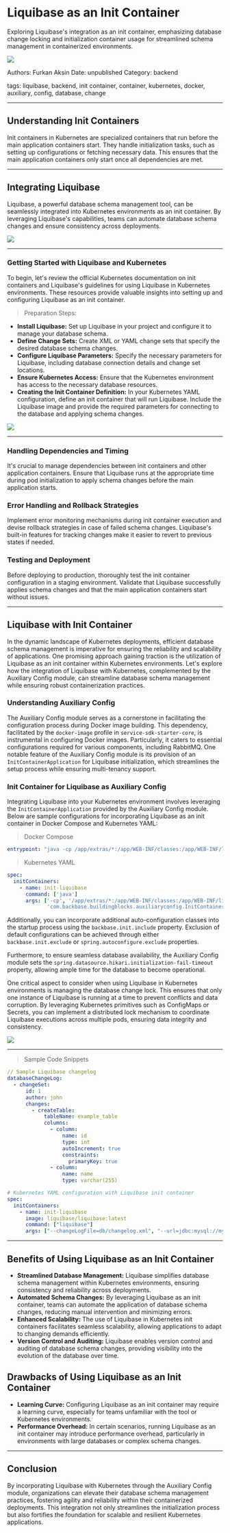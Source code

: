 # Liquibase as an Init Container

Exploring Liquibase's integration as an init container, emphasizing database change locking and initialization container usage for streamlined schema management in containerized environments.

![](assets/thumbnail.png)

Authors: Furkan Aksin
Date: unpublished
Category: backend

tags: liquibase, backend, init container, container, kubernetes, docker, auxiliary, config, database, change

---

## **Understanding Init Containers**

Init containers in Kubernetes are specialized containers that run before the main application containers start. They handle initialization tasks, such as setting up configurations or fetching necessary data. This ensures that the main application containers only start once all dependencies are met.

---

## **Integrating Liquibase**

Liquibase, a powerful database schema management tool, can be seamlessly integrated into Kubernetes environments as an init container. By leveraging Liquibase's capabilities, teams can automate database schema changes and ensure consistency across deployments.

![](assets/sql.png)

---


### Getting Started with Liquibase and Kubernetes

To begin, let's review the official Kubernetes documentation on init containers and Liquibase's guidelines for using Liquibase in Kubernetes environments. These resources provide valuable insights into setting up and configuring Liquibase as an init container.

> Preparation Steps:

- **Install Liquibase:** Set up Liquibase in your project and configure it to manage your database schema.
- **Define Change Sets:** Create XML or YAML change sets that specify the desired database schema changes.
- **Configure Liquibase Parameters:** Specify the necessary parameters for Liquibase, including database connection details and change set locations.
- **Ensure Kubernetes Access:** Ensure that the Kubernetes environment has access to the necessary database resources.
- **Creating the Init Container Definition:** In your Kubernetes YAML configuration, define an init container that will run Liquibase. Include the Liquibase image and provide the required parameters for connecting to the database and applying schema changes.

![](assets/works.jpg)

---

### Handling Dependencies and Timing

It's crucial to manage dependencies between init containers and other application containers. Ensure that Liquibase runs at the appropriate time during pod initialization to apply schema changes before the main application starts.


### Error Handling and Rollback Strategies

Implement error monitoring mechanisms during init container execution and devise rollback strategies in case of failed schema changes. Liquibase's built-in features for tracking changes make it easier to revert to previous states if needed.


### Testing and Deployment

Before deploying to production, thoroughly test the init container configuration in a staging environment. Validate that Liquibase successfully applies schema changes and that the main application containers start without issues.

---

## **Liquibase with Init Container**

In the dynamic landscape of Kubernetes deployments, efficient database schema management is imperative for ensuring the reliability and scalability of applications. One promising approach gaining traction is the utilization of Liquibase as an init container within Kubernetes environments. Let's explore how the integration of Liquibase with Kubernetes, complemented by the Auxiliary Config module, can streamline database schema management while ensuring robust containerization practices.


### Understanding Auxiliary Config

The Auxiliary Config module serves as a cornerstone in facilitating the configuration process during Docker image building. This dependency, facilitated by the `docker-image` profile in `service-sdk-starter-core`, is instrumental in configuring Docker images. Particularly, it caters to essential configurations required for various components, including RabbitMQ. One notable feature of the Auxiliary Config module is its provision of an `InitContainerApplication` for Liquibase initialization, which streamlines the setup process while ensuring multi-tenancy support.


### Init Container for Liquibase as Auxiliary Config

Integrating Liquibase into your Kubernetes environment involves leveraging the `InitContainerApplication` provided by the Auxiliary Config module. Below are sample configurations for incorporating Liquibase as an init container in Docker Compose and Kubernetes YAML:

> Docker Compose
```yaml
entrypoint: "java -cp /app/extras/*:/app/WEB-INF/classes:/app/WEB-INF/lib/* com.backbase.buildingblocks.auxiliaryconfig.InitContainerApplication"
```

> Kubernetes YAML
```yaml
spec:
  initContainers:
    - name: init-liquibase
      command: ['java']
      args: ['-cp', '/app/extras/*:/app/WEB-INF/classes:/app/WEB-INF/lib/*',
             'com.backbase.buildingblocks.auxiliaryconfig.InitContainerApplication']
```


Additionally, you can incorporate additional auto-configuration classes into the startup process using the `backbase.init.include` property. Exclusion of default configurations can be achieved through either `backbase.init.exclude` or `spring.autoconfigure.exclude` properties.

Furthermore, to ensure seamless database availability, the Auxiliary Config module sets the `spring.datasource.hikari.initialization-fail-timeout` property, allowing ample time for the database to become operational.

One critical aspect to consider when using Liquibase in Kubernetes environments is managing the database change lock. This ensures that only one instance of Liquibase is running at a time to prevent conflicts and data corruption. By leveraging Kubernetes primitives such as ConfigMaps or Secrets, you can implement a distributed lock mechanism to coordinate Liquibase executions across multiple pods, ensuring data integrity and consistency.

![](assets/workflow.png)

---

> Sample Code Snippets
```yaml
// Sample Liquibase changelog
databaseChangeLog:
  - changeSet:
      id: 1
      author: john
      changes:
        - createTable:
            tableName: example_table
            columns:
              - column:
                  name: id
                  type: int
                  autoIncrement: true
                  constraints:
                    primaryKey: true
              - column:
                  name: name
                  type: varchar(255)
```


```yaml
# Kubernetes YAML configuration with Liquibase init container
spec:
  initContainers:
    - name: init-liquibase
      image: liquibase/liquibase:latest
      command: ["liquibase"]
      args: ["--changeLogFile=db/changelog.xml", "--url=jdbc:mysql://mysql:3306/mydb", "--username=user", "--password=password", "update"]
```

---

## Benefits of Using Liquibase as an Init Container

- **Streamlined Database Management:** Liquibase simplifies database schema management within Kubernetes environments, ensuring consistency and reliability across deployments.
- **Automated Schema Changes:** By leveraging Liquibase as an init container, teams can automate the application of database schema changes, reducing manual intervention and minimizing errors.
- **Enhanced Scalability:** The use of Liquibase in Kubernetes init containers facilitates seamless scalability, allowing applications to adapt to changing demands efficiently.
- **Version Control and Auditing:** Liquibase enables version control and auditing of database schema changes, providing visibility into the evolution of the database over time.


## Drawbacks of Using Liquibase as an Init Container

- **Learning Curve:** Configuring Liquibase as an init container may require a learning curve, especially for teams unfamiliar with the tool or Kubernetes environments.
- **Performance Overhead:** In certain scenarios, running Liquibase as an init container may introduce performance overhead, particularly in environments with large databases or complex schema changes.

---

## Conclusion

By incorporating Liquibase with Kubernetes through the Auxiliary Config module, organizations can elevate their database schema management practices, fostering agility and reliability within their containerized deployments. This integration not only streamlines the initialization process but also fortifies the foundation for scalable and resilient Kubernetes applications.
